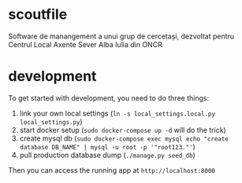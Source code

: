 scoutfile
=========

Software de manangement a unui grup de cercetași, dezvoltat pentru Centrul Local Axente Sever Alba Iulia din ONCR


development
===========

To get started with development, you need to do three things:


1. link your own local settings (`ln -s local_settings.local.py local_settings.py`)
2. start docker setup (`sudo docker-compose up -d` will do the trick)
3. create mysql db (`sudo docker-compose exec mysql echo "create database DB_NAME" | mysql -u root -p '"root123."'`) 
3. pull production database dump (`./manage.py seed_db`)

Then you can access the running app at `http://localhost:8000`

